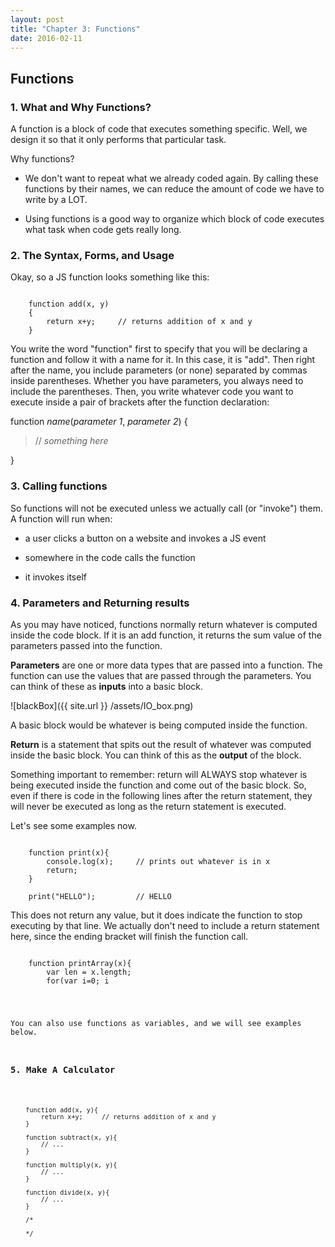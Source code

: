 ```yaml
---
layout: post
title: "Chapter 3: Functions"
date: 2016-02-11
---
```


## Functions

### 1. What and Why Functions?

A function is a block of code that executes something specific. Well, we design it so that it only performs that particular task.

Why functions?

* We don\'t want to repeat what we already coded again. By calling these functions by their names, we can reduce the amount of code we have to write by a LOT.

* Using functions is a good way to organize which block of code executes what task when code gets really long.

### 2. The Syntax, Forms, and Usage

Okay, so a JS function looks something like this:

<pre><code>
	function add(x, y)
	{
		return x+y;		// returns addition of x and y
	}
</code></pre>

You write the word \"function\" first to specify that you will be declaring a function and follow it with a name for it. In this case, it is \"add\". Then right after the name, you include parameters (or none) separated by commas inside parentheses. Whether you have parameters, you always need to include the parentheses. Then, you write whatever code you want to execute inside a pair of brackets after the function declaration:


function *name*(*parameter 1*, *parameter 2*) {

>// *something here*  

}

### 3. Calling functions

So functions will not be executed unless we actually call (or \"invoke\") them. A function will run when:

* a user clicks a button on a website and invokes a JS event

* somewhere in the code calls the function

* it invokes itself

### 4. Parameters and Returning results

As you may have noticed, functions normally return whatever is computed inside the code block. If it is an add function, it returns the sum value of the parameters passed into the function.

**Parameters** are one or more data types that are passed into a function. The function can use the values that are passed through the parameters. You can think of these as **inputs** into a basic block.

![blackBox]({{ site.url }} /assets/IO_box.png)


A basic block would be whatever is being computed inside the function.

**Return** is a statement that spits out the result of whatever was computed inside the basic block. You can think of this as the **output** of the block.

Something important to remember: return will ALWAYS stop whatever is being executed inside the function and come out of the basic block. So, even if there is code in the following lines after the return statement, they will never be executed as long as the return statement is executed.

Let\'s see some examples now.

<pre><code>
	function print(x){
		console.log(x);		// prints out whatever is in x
		return;
	}

	print("HELLO");			// HELLO
</code></pre>

This does not return any value, but it does indicate the function to stop executing by that line. We actually don\'t need to include a return statement here, since the ending bracket will finish the function call.

<pre><code>
	function printArray(x){
		var len = x.length;
		for(var i=0; i<len; i++){
			console.log(x[i]);		// prints out each element in array
		}
		return len;
	}

	var fruits = ["apple", "banana", "pear"];
	printArray(fruits);				// actually calls printArray
</code></pre>

You can also use functions as variables, and we will see examples below.

### 5. Make A Calculator

<pre><code>
	function add(x, y){
		return x+y;		// returns addition of x and y
	}

	function subtract(x, y){
		// ... 
	}

	function multiply(x, y){
		// ...
	}

	function divide(x, y){
		// ...
	}

	/*

	*/
</code></pre>










